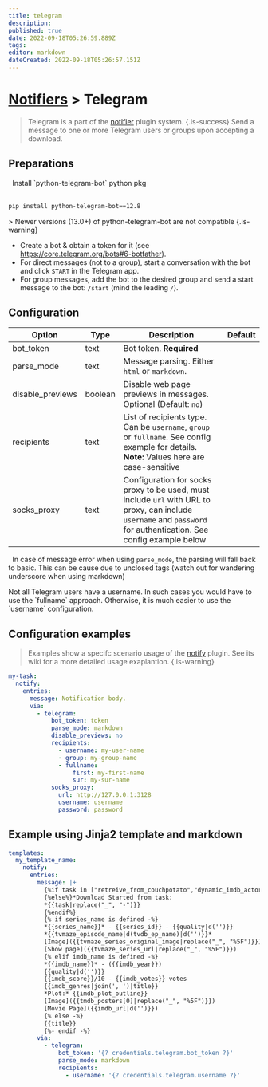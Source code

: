 ```yaml
---
title: telegram
description: 
published: true
date: 2022-09-18T05:26:59.889Z
tags: 
editor: markdown
dateCreated: 2022-09-18T05:26:57.151Z
---
```


# [Notifiers](/Plugins/Notifiers) > Telegram
> Telegram is a part of the [notifier](/Plugins/Notifiers) plugin system.
{.is-success}
Send a message to one or more Telegram users or groups upon accepting a download.


## Preparations
<div class="alert alert-info" role="alert">
  <span class="glyphicon glyphicon glyphicon-download-alt"></span>
  &nbsp; Install `python-telegram-bot` python pkg
<br/><br/>

```bash
pip install python-telegram-bot==12.8
```
</div>
> Newer versions (13.0+) of python-telegram-bot are not compatible
{.is-warning}

* Create a bot & obtain a token for it (see https://core.telegram.org/bots#6-botfather).
* For direct messages (not to a group), start a conversation with the bot and click `START` in the Telegram app.
* For group messages, add the bot to the desired group and send a start message to the bot: `/start` (mind the
  leading `/`).

## Configuration

| Option |Type|  Description | Default |
| --- | ---| --- |---|
|bot_token|text|Bot token. **Required**
|parse_mode|text|Message parsing. Either `html` or `markdown`. 
|disable_previews|boolean|Disable web page previews in messages. Optional (Default: `no`)
|recipients|text|List of recipients type. Can be `username`, `group` or `fullname`. See config example for details. **Note:** Values here are case-sensitive
|socks_proxy|text|Configuration for socks proxy to be used, must include `url` with URL to proxy, can include `username` and `password` for authentication. See config example below
  
  <span class="glyphicon glyphicon-info-sign"></span>
  &nbsp; In case of message error when using `parse_mode`, the parsing will fall back to basic. This can be cause due to unclosed tags (watch out for wandering underscore when using markdown)
</div>
Not all Telegram users have a username. In such cases you would have to use the `fullname` approach. Otherwise, it is much easier to use the `username` configuration.

## Configuration examples
> Examples show a specifc scenario usage of the [notify](/Plugins/notify) plugin. See its wiki for a more detailed usage exaplantion.
{.is-warning}

```yaml
my-task:
  notify:
    entries:
      message: Notification body.
      via:
        - telegram:
            bot_token: token
            parse_mode: markdown
            disable_previews: no
            recipients:
              - username: my-user-name
              - group: my-group-name
              - fullname:
                  first: my-first-name
                  sur: my-sur-name
            socks_proxy:
              url: http://127.0.0.1:3128
              username: username
              password: password
```

## Example using Jinja2 template and markdown
```yaml
templates:
  my_template_name:
    notify:
      entries:
        message: |+
          {%if task in ["retreive_from_couchpotato","dynamic_imdb_actors"]%}*New movie added to queue*
          {%else%}*Download Started from task:
          *{{task|replace("_", "-")}}
          {%endif%}
          {% if series_name is defined -%}
          *{{series_name}}* - {{series_id}} - {{quality|d('')}}
          *{{tvmaze_episode_name|d(tvdb_ep_name)|d('')}}*
          [Image]({{tvmaze_series_original_image|replace("_", "%5F")}})
          [Show page]({{tvmaze_series_url|replace("_", "%5F")}})
          {% elif imdb_name is defined -%}
          *{{imdb_name}}* - ({{imdb_year}})
          {{quality|d('')}}
          {{imdb_score}}/10 - {{imdb_votes}} votes
          {{imdb_genres|join(', ')|title}} 
          *Plot:* {{imdb_plot_outline}}
          [Image]({{tmdb_posters[0]|replace("_", "%5F")}})
          [Movie Page]({{imdb_url|d('')}})
          {% else -%}
          {{title}}
          {%- endif -%}
        via:
          - telegram:
              bot_token: '{? credentials.telegram.bot_token ?}'
              parse_mode: markdown
              recipients:
                - username: '{? credentials.telegram.username ?}'
```


